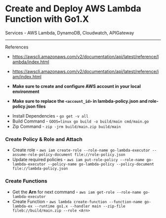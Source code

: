 # Create and Deploy AWS Lambda Function with Go1.X
Services - AWS Lambda, DynamoDB, Cloudwatch, APIGateway

---

References
- https://awscli.amazonaws.com/v2/documentation/api/latest/reference/lambda/index.html
- https://awscli.amazonaws.com/v2/documentation/api/latest/reference/iam/index.html

- **Make sure to create and configure AWS account in your local environment**
- **Make sure to replace the `<account_id>` in lambda-policy.json and role-policy.json files**
* Install Dependencies - `go get -v all`
* Build Command - `GOOS=linux go build -o build/main cmd/main.go`
* Zip Command - `zip -jrm build/main.zip build/main`

### Create Policy & Role and Attach

- Create role - `aws iam create-role --role-name go-lambda-executor --assume-role-policy-document file://role-policy.json`
- Update required policies - `aws iam put-role-policy --role-name go-lambda-executor --policy-name go-lambda-policy --policy-document file://lambda-policy.json`

### Create Functions

* Get the **Arn** for next command - `aws iam get-role --role-name go-lambda-executor`
* Create Function - `aws lambda create-function --function-name go-lambda-ex --runtime go1.x --handler main --zip-file fileb://build/main.zip --role <Arn>`
